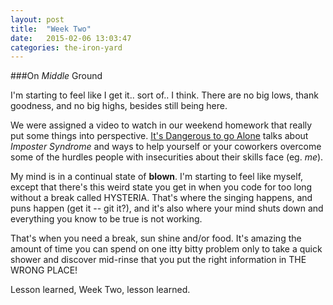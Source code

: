```yaml
---
layout: post
title:  "Week Two"
date:   2015-02-06 13:03:47
categories: the-iron-yard
---
```


###On _Middle_ Ground 

I'm starting to feel like I get it.. sort of.. I think. There are no big lows, thank goodness, and no big highs, besides still being here. 

We were assigned a video to watch in our weekend homework that really put some things into perspective. [It's Dangerous to go Alone](https://www.youtube.com/watch?v=1i8ylq4j_EY) talks about _Imposter Syndrome_ and ways to help yourself or your coworkers overcome some of the hurdles people with insecurities about their skills face (eg. _me_).

My mind is in a continual state of **blown**. I'm starting to feel like myself, except that there's this weird state you get in when you code for too long without a break called HYSTERIA. That's where the singing happens, and puns happen (get it -- git it?), and it's also where your mind shuts down and everything you know to be true is not working.

That's when you need a break, sun shine and/or food. It's amazing the amount of time you can spend on one itty bitty problem only to take a quick shower and discover mid-rinse that you put the right information in THE WRONG PLACE!

Lesson learned, Week Two, lesson learned. 

